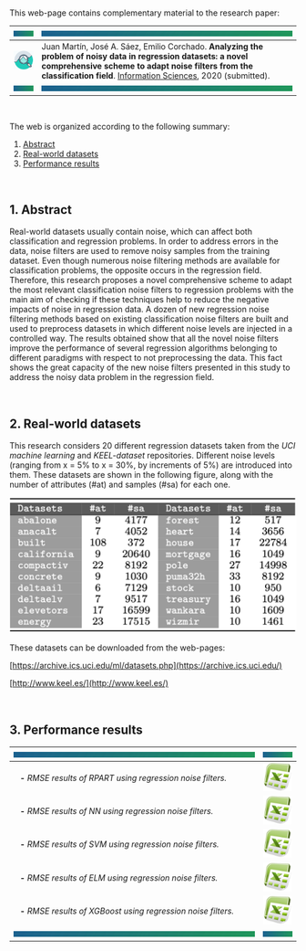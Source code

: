 <br>

This web-page contains complementary material to the research paper:

| <a href="#img1"><img src="bannercolor.jpg" width="100" height="10"></a>| <a href="#img1"><img src="bannercolor.jpg" width="750" height="10"></a>|
|:---|:---|
|<a href="#img1"><img src="icon-research.jpg" width="150"></a>|Juan Martín, José A. Sáez, Emilio Corchado. **Analyzing the problem of noisy data in regression datasets: a novel comprehensive scheme to adapt noise filters from the classification field**. [Information Sciences](https://www.journals.elsevier.com/information-sciences), 2020 (submitted).|
| <a href="#img1"><img src="bannercolor.jpg" width="100" height="10"></a>| <a href="#img1"><img src="bannercolor.jpg" width="750" height="10"></a>|

<br>

The web is organized according to the following summary:

1. [Abstract](#Abstract)
2. [Real-world datasets](#Datasets)
3. [Performance results](#Performance)

<br>
 
## <a name="Abstract"></a> 1. Abstract
Real-world datasets usually contain noise, which can affect both classification and regression problems. In order to address errors in the data, noise filters are used to remove noisy samples from the training dataset. Even though numerous noise filtering methods are available for classification problems, the opposite occurs in the regression field. Therefore, this research proposes a novel comprehensive scheme to adapt the most relevant classification noise filters to regression problems with the main aim of checking if these techniques help to reduce the negative impacts of noise in regression data. A dozen of new regression noise filtering methods based on existing classification noise filters are built and used to preprocess datasets in which different noise levels are injected in a controlled way. The results obtained show that all the novel noise filters improve the performance of several regression algorithms belonging to different paradigms with respect to not preprocessing the data. This fact shows the great capacity of the new noise filters presented in this study to address the noisy data problem in the regression field.

<br>
 
## <a name="Datasets"></a> 2. Real-world datasets
This research considers 20 different regression datasets taken from the *UCI machine learning* and *KEEL-dataset* repositories. Different noise levels (ranging from x = 5% to x = 30%, by increments of 5%) are introduced into them. These datasets are shown in the following figure, along with the number of attributes (#at) and samples (#sa) for each one.

<center>
<a href="#img2"><img src="sb-datasets.png" width="600"></a>
</center>

These datasets can be downloaded from the web-pages:

[https://archive.ics.uci.edu/ml/datasets.php](https://archive.ics.uci.edu/)

[http://www.keel.es/](http://www.keel.es/)

<br>

## <a name="Performance"></a> 3. Performance results

|<a href="#img1"><img src="bannercolor.jpg" width="750" height="10"></a>|<a href="#img1"><img src="bannercolor.jpg" width="100" height="10"></a>|
|:---|:---:|
|&nbsp;&nbsp;&nbsp;**-** *RMSE results of RPART using regression noise filters.* | [<img src="icon-excel.png" width="50">](https://github.com/juanmartinsantos/regressionfiltering/blob/main/docs/RMSE_RPART_git.xlsx?raw=true)|
|&nbsp;&nbsp;&nbsp;**-** *RMSE results of NN using regression noise filters.* | [<img src="icon-excel.png" width="50">](https://github.com/juanmartinsantos/regressionfiltering/blob/main/docs/RMSE_NN_git.xlsx?raw=true)|
|&nbsp;&nbsp;&nbsp;**-** *RMSE results of SVM using regression noise filters.* | [<img src="icon-excel.png" width="50">](https://github.com/juanmartinsantos/regressionfiltering/blob/main/docs/RMSE_SVM_git.xlsx?raw=true)|
|&nbsp;&nbsp;&nbsp;**-** *RMSE results of ELM using regression noise filters.* | [<img src="icon-excel.png" width="50">](https://github.com/juanmartinsantos/regressionfiltering/blob/main/docs/RMSE_ELM_git.xlsx?raw=true)|
|&nbsp;&nbsp;&nbsp;**-** *RMSE results of XGBoost using regression noise filters.* | [<img src="icon-excel.png" width="50">](https://github.com/juanmartinsantos/regressionfiltering/blob/main/docs/RMSE_XGBoost_git.xlsx?raw=true)|
|<a href="#img1"><img src="bannercolor.jpg" width="750" height="10"></a>|<a href="#img1"><img src="bannercolor.jpg" width="100" height="10"></a>|
